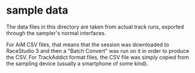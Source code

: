 # sample data
The data files in this directory are taken from actual track runs, exported through the sampler's normal interfaces.

For AiM CSV files, that means that the session was downloaded to RaceStudio 3 and then a "Batch Convert" was run 
on it in order to produce the CSV. For TrackAddict format files, the CSV file was simply copied from the sampling
device (usually a smartphone of some kind).